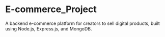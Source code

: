 # E-commerce_Project
A backend e-commerce platform for creators to sell digital products, built using Node.js, Express.js, and MongoDB.
